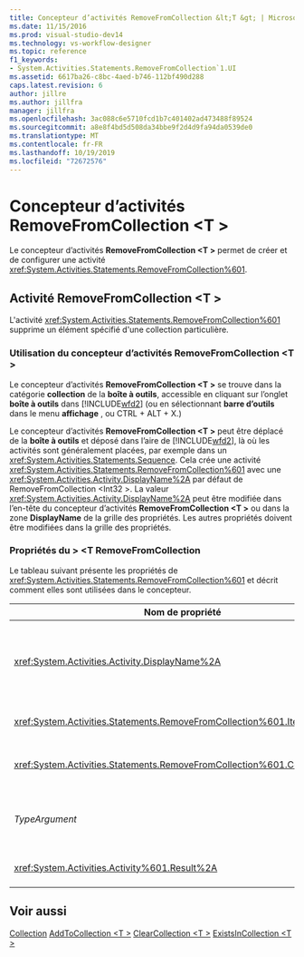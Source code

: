 ```yaml
---
title: Concepteur d’activités RemoveFromCollection &lt;T &gt; | Microsoft Docs
ms.date: 11/15/2016
ms.prod: visual-studio-dev14
ms.technology: vs-workflow-designer
ms.topic: reference
f1_keywords:
- System.Activities.Statements.RemoveFromCollection`1.UI
ms.assetid: 6617ba26-c8bc-4aed-b746-112bf490d288
caps.latest.revision: 6
author: jillre
ms.author: jillfra
manager: jillfra
ms.openlocfilehash: 3ac088c6e5710fcd1b7c401402ad473488f89524
ms.sourcegitcommit: a8e8f4bd5d508da34bbe9f2d4d9fa94da0539de0
ms.translationtype: MT
ms.contentlocale: fr-FR
ms.lasthandoff: 10/19/2019
ms.locfileid: "72672576"
---
```

# <a name="removefromcollectionlttgt-activity-designer"></a>Concepteur d’activités RemoveFromCollection &lt;T &gt;
Le concepteur d’activités **RemoveFromCollection \<T >** permet de créer et de configurer une activité <xref:System.Activities.Statements.RemoveFromCollection%601>.

## <a name="the-removefromcollectiont-activity"></a>Activité RemoveFromCollection \<T >
 L'activité <xref:System.Activities.Statements.RemoveFromCollection%601> supprime un élément spécifié d'une collection particulière.

### <a name="using-the-removefromcollectiont-activity-designer"></a>Utilisation du concepteur d’activités RemoveFromCollection \<T >
 Le concepteur d’activités **RemoveFromCollection \<T >** se trouve dans la catégorie **collection** de la **boîte à outils**, accessible en cliquant sur l’onglet **boîte à outils** dans [!INCLUDE[wfd2](../includes/wfd2-md.md)] (ou en sélectionnant **barre d’outils** dans le menu **affichage** , ou CTRL + ALT + X.)

 Le concepteur d’activités **RemoveFromCollection \<T >** peut être déplacé de la **boîte à outils** et déposé dans l’aire de [!INCLUDE[wfd2](../includes/wfd2-md.md)], là où les activités sont généralement placées, par exemple dans un <xref:System.Activities.Statements.Sequence>. Cela crée une activité <xref:System.Activities.Statements.RemoveFromCollection%601> avec une <xref:System.Activities.Activity.DisplayName%2A> par défaut de RemoveFromCollection \<Int32 >. La valeur <xref:System.Activities.Activity.DisplayName%2A> peut être modifiée dans l’en-tête du concepteur d’activités **RemoveFromCollection \<T >** ou dans la zone **DisplayName** de la grille des propriétés. Les autres propriétés doivent être modifiées dans la grille des propriétés.

### <a name="the-removefromcollectiont-properties"></a>Propriétés du > \<T RemoveFromCollection
 Le tableau suivant présente les propriétés de <xref:System.Activities.Statements.RemoveFromCollection%601> et décrit comment elles sont utilisées dans le concepteur.

|Nom de propriété|Obligatoire|Utilisation|
|-------------------|--------------|-----------|
|<xref:System.Activities.Activity.DisplayName%2A>|False|Nom convivial facultatif de l'activité <xref:System.Activities.Statements.RemoveFromCollection%601>. La valeur par défaut est le > de \<Int32 RemoveFromCollection.<br /><br /> Bien que la propriété <xref:System.Activities.Activity.DisplayName%2A> ne soit pas strictement obligatoire, il est recommandé d'en utiliser une.|
|<xref:System.Activities.Statements.RemoveFromCollection%601.Item%2A>|True|Élément à ajouter à la **Collection \<T >** . Cet élément est de type *T*, qui est de type *TypeArgument*. Pour spécifier l'élément, tapez une expression Visual Basic dans la grille des propriétés.|
|<xref:System.Activities.Statements.RemoveFromCollection%601.Collection%2A>|True|Collection à laquelle l'élément doit être ajouté. Cette collection est de type **ICollection \<TypeArgument >.** Pour spécifier la collection, tapez une expression Visual Basic dans la grille des propriétés.|
|*TypeArgument*|True|Type T des éléments contenus dans la collection <xref:System.Collections.Generic.ICollection%601>. Par défaut, ce type de *TypeArgument* est défini sur **Int32**. Pour modifier le type, modifiez la valeur de *TypeArgument* dans la zone de liste déroulante de la grille des propriétés.|
|<xref:System.Activities.Activity%601.Result%2A>|False|Valeur qui indique si l’élément spécifié a été supprimé de la collection. Pour spécifier une variable à lier au résultat, entrez une variable dans la grille des propriétés|

## <a name="see-also"></a>Voir aussi
 [Collection](../workflow-designer/collection-activity-designers.md) [AddToCollection \<T >](../workflow-designer/addtocollection-t-activity-designer.md) [ClearCollection \<T >](../workflow-designer/clearcollection-t-activity-designer.md) [ExistsInCollection \<T >](../workflow-designer/existsincollection-t-activity-designer.md)